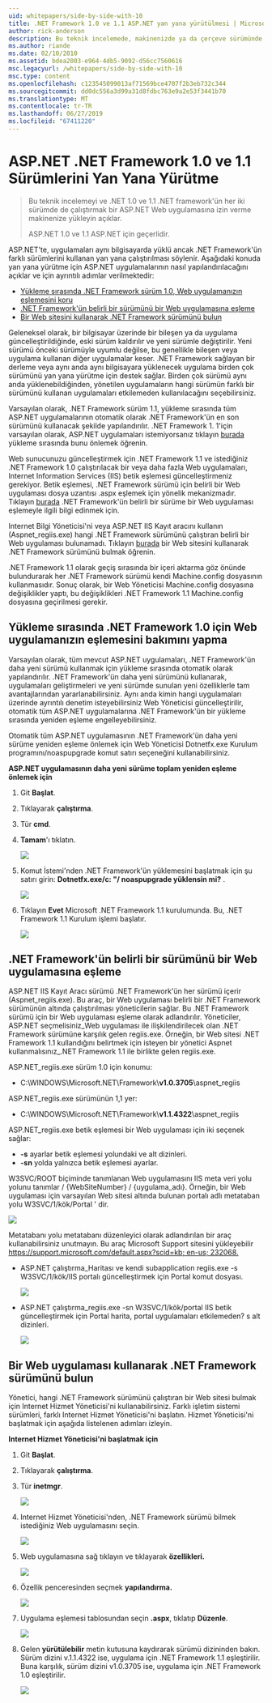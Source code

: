 ```yaml
---
uid: whitepapers/side-by-side-with-10
title: .NET Framework 1.0 ve 1.1 ASP.NET yan yana yürütülmesi | Microsoft Docs
author: rick-anderson
description: Bu teknik incelemede, makinenizde ya da çerçeve sürümünde çalıştırmak bir ASP.NET Web uygulamasına izin verme ve .NET 1.0 ve 1.1 .NET yüklemek açıklar...
ms.author: riande
ms.date: 02/10/2010
ms.assetid: bdea2003-e964-4db5-9092-d56cc7560616
msc.legacyurl: /whitepapers/side-by-side-with-10
msc.type: content
ms.openlocfilehash: c123545099013af71569bce4707f2b3eb732c344
ms.sourcegitcommit: dd0dc556a3d99a31d8fdbc763e9a2e53f3441b70
ms.translationtype: MT
ms.contentlocale: tr-TR
ms.lasthandoff: 06/27/2019
ms.locfileid: "67411220"
---
```

# <a name="aspnet-side-by-side-execution-of-net-framework-10-and-11"></a>ASP.NET .NET Framework 1.0 ve 1.1 Sürümlerini Yan Yana Yürütme

> Bu teknik incelemeyi ve .NET 1.0 ve 1.1 .NET framework'ün her iki sürümde de çalıştırmak bir ASP.NET Web uygulamasına izin verme makinenize yükleyin açıklar.
> 
> ASP.NET 1.0 ve 1.1 ASP.NET için geçerlidir.

ASP.NET'te, uygulamaları aynı bilgisayarda yüklü ancak .NET Framework'ün farklı sürümlerini kullanan yan yana çalıştırılması söylenir. Aşağıdaki konuda yan yana yürütme için ASP.NET uygulamalarının nasıl yapılandırılacağını açıklar ve için ayrıntılı adımlar verilmektedir:

- [Yükleme sırasında .NET Framework sürüm 1.0, Web uygulamanızın eşlemesini koru](#1)
- [.NET Framework'ün belirli bir sürümünü bir Web uygulamasına eşleme](#2)
- [Bir Web sitesini kullanarak .NET Framework sürümünü bulun](#3)

Geleneksel olarak, bir bilgisayar üzerinde bir bileşen ya da uygulama güncelleştirildiğinde, eski sürüm kaldırılır ve yeni sürümle değiştirilir. Yeni sürümü önceki sürümüyle uyumlu değilse, bu genellikle bileşen veya uygulama kullanan diğer uygulamalar keser. .NET Framework sağlayan bir derleme veya aynı anda aynı bilgisayara yüklenecek uygulama birden çok sürümünü yan yana yürütme için destek sağlar. Birden çok sürümü aynı anda yüklenebildiğinden, yönetilen uygulamaların hangi sürümün farklı bir sürümünü kullanan uygulamaları etkilemeden kullanılacağını seçebilirsiniz.

Varsayılan olarak, .NET Framework sürüm 1.1, yükleme sırasında tüm ASP.NET uygulamalarının otomatik olarak .NET Framework'ün en son sürümünü kullanacak şekilde yapılandırılır. .NET Framework 1. 1'için varsayılan olarak, ASP.NET uygulamaları istemiyorsanız tıklayın [burada](#1) yükleme sırasında bunu önlemek öğrenin.

Web sunucunuzu güncelleştirmek için .NET Framework 1.1 ve istediğiniz .NET Framework 1.0 çalıştırılacak bir veya daha fazla Web uygulamaları, Internet Information Services (IIS) betik eşlemesi güncelleştirmeniz gerekiyor. Betik eşlemesi, .NET Framework sürümü için belirli bir Web uygulaması dosya uzantısı .aspx eşlemek için yönelik mekanizmadır. Tıklayın [burada](#2) .NET Framework'ün belirli bir sürüme bir Web uygulaması eşlemeyle ilgili bilgi edinmek için.

Internet Bilgi Yöneticisi'ni veya ASP.NET IIS Kayıt aracını kullanın (Aspnet\_regiis.exe) hangi .NET Framework sürümünü çalıştıran belirli bir Web uygulaması bulunamadı. Tıklayın [burada](#3) bir Web sitesini kullanarak .NET Framework sürümünü bulmak öğrenin.

.NET Framework 1.1 olarak geçiş sırasında bir içeri aktarma göz önünde bulundurarak her .NET Framework sürümü kendi Machine.config dosyasının kullanmasıdır. Sonuç olarak, bir Web Yöneticisi Machine.config dosyasına değişiklikler yaptı, bu değişiklikleri .NET Framework 1.1 Machine.config dosyasına geçirilmesi gerekir.

<a id="1"></a>

## <a name="maintaining-your-web-applications-mapping-to-net-framework-10-during-installation"></a>Yükleme sırasında .NET Framework 1.0 için Web uygulamanızın eşlemesini bakımını yapma

Varsayılan olarak, tüm mevcut ASP.NET uygulamaları, .NET Framework'ün daha yeni sürümü kullanmak için yükleme sırasında otomatik olarak yapılandırılır. .NET Framework'ün daha yeni sürümünü kullanarak, uygulamaları geliştirmeleri ve yeni sürümde sunulan yeni özelliklerle tam avantajlarından yararlanabilirsiniz. Aynı anda kimin hangi uygulamaları üzerinde ayrıntılı denetim isteyebilirsiniz Web Yöneticisi güncelleştirilir, otomatik tüm ASP.NET uygulamalarına .NET Framework'ün bir yükleme sırasında yeniden eşleme engelleyebilirsiniz.

Otomatik tüm ASP.NET uygulamasının .NET Framework'ün daha yeni sürüme yeniden eşleme önlemek için Web Yöneticisi Dotnetfx.exe Kurulum programını/noaspupgrade komut satırı seçeneğini kullanabilirsiniz.

**ASP.NET uygulamasının daha yeni sürüme toplam yeniden eşleme önlemek için**

1. Git **Başlat**.
2. Tıklayarak **çalıştırma**.
3. Tür **cmd**.
4. **Tamam**'ı tıklatın.  
  
    ![](side-by-side-with-10/_static/image1.gif)
5. Komut İstemi'nden .NET Framework'ün yüklemesini başlatmak için şu satırı girin: **Dotnetfx.exe/c: "/ noaspupgrade yüklensin mi?** .  
  
    ![](side-by-side-with-10/_static/image2.gif)
6. Tıklayın **Evet** Microsoft .NET Framework 1.1 kurulumunda. Bu, .NET Framework 1.1 Kurulum işlemi başlatır.  
  
    ![](side-by-side-with-10/_static/image3.gif)

<a id="2"></a>

## <a name="map-a-web-application-to-a-specific-version-of-the-net-framework"></a>.NET Framework'ün belirli bir sürümünü bir Web uygulamasına eşleme

ASP.NET IIS Kayıt Aracı sürümü .NET Framework'ün her sürümü içerir (Aspnet\_regiis.exe). Bu araç, bir Web uygulaması belirli bir .NET Framework sürümünün altında çalıştırılması yöneticilerin sağlar. Bu .NET Framework sürümü için bir Web uygulaması eşleme olarak adlandırılır. Yöneticiler, ASP.NET seçmelisiniz\_Web uygulaması ile ilişkilendirilecek olan .NET Framework sürümüne karşılık gelen regiis.exe. Örneğin, bir Web sitesi .NET Framework 1.1 kullandığını belirtmek için isteyen bir yönetici Aspnet kullanmalısınız\_.NET Framework 1.1 ile birlikte gelen regiis.exe.

ASP.NET\_regiis.exe sürüm 1.0 için konumu:

- C:\WINDOWS\Microsoft.NET\Framework\\**v1.0.3705**\aspnet\_regiis

ASP.NET\_regiis.exe sürümünün 1,1 yer:

- C:\WINDOWS\Microsoft.NET\Framework\\**v1.1.4322**\aspnet\_regiis

ASP.NET\_regiis.exe betik eşlemesi bir Web uygulaması için iki seçenek sağlar:

- **-s** ayarlar betik eşlemesi yolundaki ve alt dizinleri.
- **-sn** yolda yalnızca betik eşlemesi ayarlar.

W3SVC/ROOT biçiminde tanımlanan Web uygulamasını IIS meta veri yolu yolunu tanımlar / {WebSiteNumber} / {uygulama\_adı}. Örneğin, bir Web uygulaması için varsayılan Web sitesi altında bulunan portalı adlı metataban yolu W3SVC/1/kök/Portal ' dir.

![](side-by-side-with-10/_static/image4.gif)

Metatabanı yolu metatabanı düzenleyici olarak adlandırılan bir araç kullanabilirsiniz unutmayın. Bu araç Microsoft Support sitesini yükleyebilir [ https://support.microsoft.com/default.aspx?scid=kb; en-us; 232068.](https://support.microsoft.com/default.aspx?scid=kb;en-us;232068)

- ASP.NET çalıştırma\_Haritası ve kendi subapplication regiis.exe -s W3SVC/1/kök/IIS portalı güncelleştirmek için Portal komut dosyası.  
  
    ![](side-by-side-with-10/_static/image5.gif)

- ASP.NET çalıştırma\_regiis.exe -sn W3SVC/1/kök/portal IIS betik güncelleştirmek için Portal harita, portal uygulamaları etkilemeden? s alt dizinleri.  
  
    ![](side-by-side-with-10/_static/image6.gif)

<a id="3"></a>

## <a name="find-the-net-framework-version-that-a-web-application-is-using"></a>Bir Web uygulaması kullanarak .NET Framework sürümünü bulun

Yönetici, hangi .NET Framework sürümünü çalıştıran bir Web sitesi bulmak için Internet Hizmet Yöneticisi'ni kullanabilirsiniz. Farklı işletim sistemi sürümleri, farklı Internet Hizmet Yöneticisi'ni başlatın. Hizmet Yöneticisi'ni başlatmak için aşağıda listelenen adımları izleyin.

**Internet Hizmet Yöneticisi'ni başlatmak için**

1. Git **Başlat**.
2. Tıklayarak **çalıştırma**.
3. Tür **inetmgr**.  
  
    ![](side-by-side-with-10/_static/image7.gif)
4. Internet Hizmet Yöneticisi'nden, .NET Framework sürümü bilmek istediğiniz Web uygulamasını seçin.  
  
    ![](side-by-side-with-10/_static/image8.gif)
5. Web uygulamasına sağ tıklayın ve tıklayarak **özellikleri.**  
  
    ![](side-by-side-with-10/_static/image9.gif)
6. Özellik penceresinden seçmek **yapılandırma.**  
  
    ![](side-by-side-with-10/_static/image10.gif)
7. Uygulama eşlemesi tablosundan seçin **.aspx**, tıklatıp **Düzenle**.  
  
    ![](side-by-side-with-10/_static/image11.gif)
8. Gelen **yürütülebilir** metin kutusuna kaydırarak sürümü dizininden bakın. Sürüm dizini v.1.1.4322 ise, uygulama için .NET Framework 1.1 eşleştirilir. Buna karşılık, sürüm dizini v1.0.3705 ise, uygulama için .NET Framework 1.0 eşleştirilir.  
  
    ![](side-by-side-with-10/_static/image12.gif)
